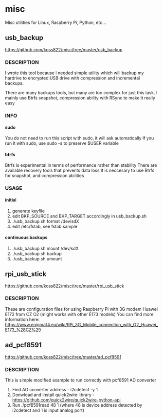 # misc
Misc utilities for Linux, Raspberry Pi, Python, etc...

## usb_backup
https://github.com/koss822/misc/tree/master/usb_backup
### DESCRIPTION

I wrote this tool because I needed simple utility which will backup
my hardrive to encrypted USB drive with compression and incremental
backups.

There are many backups tools, but many are too complex for just this
task. I mainly use Btrfs snapshot, compression ability with RSync
to make it really easy

### INFO
#### sudo
You do not need to run this script with sudo, it will ask automatically
If you run it with sudo, use sudo -s to preserve $USER variable

#### btrfs
Btrfs is experimental in terms of performance rather than stability
There are available recovery tools that prevents data loss
It is neccesary to use Btrfs for snapshot, and compression abilities

### USAGE
#### initial
1. generate keyfile
2. edit BKP_SOURCE and BKP_TARGET accordingly in usb_backup.sh
3. ./usb_backup.sh format /dev/sdX
4. edit /etc/fstab, see fstab.sample

#### continuous backups
1. ./usb_backup.sh mount /dev/sdX
2. ./usb_backup.sh backup
3. ./usb_backup.sh umount

## rpi_usb_stick
https://github.com/koss822/misc/tree/master/rpi_usb_stick
### DESCRIPTION

These are configuration files for using Raspberry Pi with 3G modem Huawei E173 from CZ O2 (might works with other E173 models)
You can find more information here:
https://www.enigma14.eu/wiki/RPi_3G_Mobile_connection_with_O2_Huawei_E173_%28CZ%29

## ad_pcf8591
https://github.com/koss822/misc/tree/master/ad_pcf8591
### DESCRIPTION

This is simple modified example to run correctly with pcf8591 AD converter

1. Find AD converter address - i2cdetect -y 1
2. Donwload and install quick2wire library - https://github.com/quick2wire/quick2wire-python-api
3. Run ./pcf8591read 48 1 (where 48 is device address detected by i2cdetect and 1 is input analog port)

